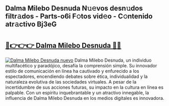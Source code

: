 ## Dalma Milebo Desnuda N𝚞𝚎vos desn𝚞dos filtr𝚊dos - Parts-o6i F𝚘tos vid𝚎o - C𝚘ntenido atr𝚊ctivo Bj3eG

# <h2><a href="http://mb3akjm.tromn.icu/?c=Dalma+Milebo+Desnuda">🔗👉👉👉 Dalma Milebo Desnuda 🔗🔗</a></h2>

[![Dalma Milebo Desnuda nuevo](https://i.imgur.com/pEAQMta.gif)](http://mb3akjm.tromn.icu/?c=Dalma+Milebo+Desnuda)
Dalma Milebo Desnuda, un individuo multifacético y paradójico, desafía la comprensión simple. Su innovador estilo de comunicación en línea ha cautivado y enfurecido a los espectadores, encendiendo debates sobre ética, individualidad y la naturaleza evolutiva de las sociedades virtuales. A pesar de la incertidumbre de sus acciones futuras, su impacto en la cultura en línea es palpable. Con un espíritu inquebrantable y un atractivo innegable, la influencia de Dalma Milebo Desnuda en los medios digitales es innovadora.
